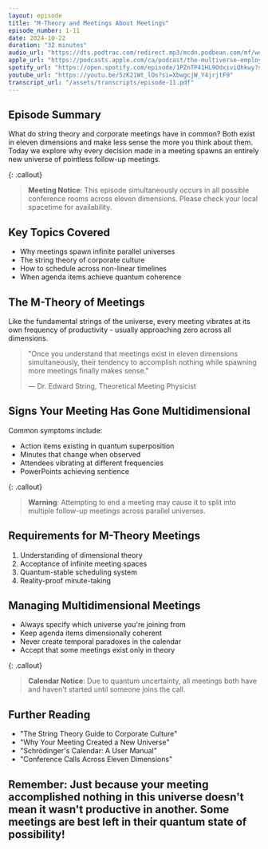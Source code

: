 ```yaml
---
layout: episode
title: "M-Theory and Meetings About Meetings"
episode_number: 1-11
date: 2024-10-22
duration: "32 minutes"
audio_url: "https://dts.podtrac.com/redirect.mp3/mcdn.podbean.com/mf/web/yq7wmg6uuspgic67/E11_-_M-Theory_And_Meetings_About_Meetings_-_TMEH7wzrw.mp3"
apple_url: "https://podcasts.apple.com/ca/podcast/the-multiverse-employee-handbook/id1764134739?i=1000673962741"
spotify_url: "https://open.spotify.com/episode/1PZnTP41HL9OdxiviQhkwy?si=mir4tuRPSRe15Tz1uSJApA"
youtube_url: "https://youtu.be/5zK21Wt_lOs?si=XbwgcjW_Y4jrjtF9"
transcript_url: "/assets/transcripts/episode-11.pdf"
---
```


## Episode Summary
What do string theory and corporate meetings have in common? Both exist in eleven dimensions and make less sense the more you think about them. Today we explore why every decision made in a meeting spawns an entirely new universe of pointless follow-up meetings.

{: .callout}
> **Meeting Notice**: This episode simultaneously occurs in all possible
> conference rooms across eleven dimensions. Please check your local
> spacetime for availability.

## Key Topics Covered
* Why meetings spawn infinite parallel universes
* The string theory of corporate culture
* How to schedule across non-linear timelines
* When agenda items achieve quantum coherence

## The M-Theory of Meetings
Like the fundamental strings of the universe, every meeting vibrates at its own frequency of productivity - usually approaching zero across all dimensions.

> "Once you understand that meetings exist in eleven dimensions simultaneously,
> their tendency to accomplish nothing while spawning more meetings finally
> makes sense."
>
> — Dr. Edward String, Theoretical Meeting Physicist

## Signs Your Meeting Has Gone Multidimensional
Common symptoms include:
* Action items existing in quantum superposition
* Minutes that change when observed
* Attendees vibrating at different frequencies
* PowerPoints achieving sentience

{: .callout}
> **Warning**: Attempting to end a meeting may cause it to split into multiple
> follow-up meetings across parallel universes.

## Requirements for M-Theory Meetings
1. Understanding of dimensional theory
2. Acceptance of infinite meeting spaces
3. Quantum-stable scheduling system
4. Reality-proof minute-taking

## Managing Multidimensional Meetings
* Always specify which universe you're joining from
* Keep agenda items dimensionally coherent
* Never create temporal paradoxes in the calendar
* Accept that some meetings exist only in theory

{: .callout}
> **Calendar Notice**: Due to quantum uncertainty, all meetings both have and
> haven't started until someone joins the call.

## Further Reading
* "The String Theory Guide to Corporate Culture"
* "Why Your Meeting Created a New Universe"
* "Schrödinger's Calendar: A User Manual"
* "Conference Calls Across Eleven Dimensions"

Remember: Just because your meeting accomplished nothing in this universe
doesn't mean it wasn't productive in another. Some meetings are best left in
their quantum state of possibility!
---
